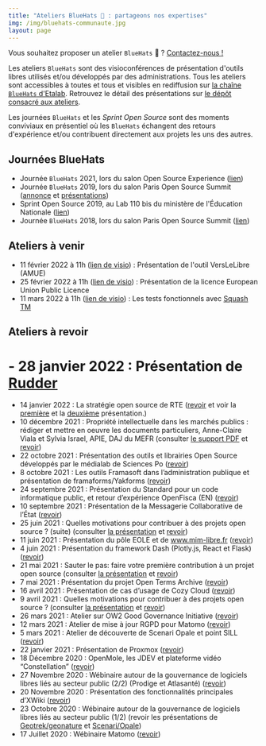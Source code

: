 ```yaml
---
title: "Ateliers BlueHats 🧢 : partageons nos expertises"
img: /img/bluehats-communaute.jpg
layout: page
---
```


<div class="fr-highlight">
  <p>Vous souhaitez proposer un atelier <code>BlueHats</code> 🧢 ?  <a href="mailto:logiciels-libres@data.gouv.fr">Contactez-nous !</a></p>
</div>

Les ateliers `BlueHats` sont des visioconférences de présentation d'outils libres utilisés et/ou développés par des administrations.  Tous les ateliers sont accessibles à toutes et tous et visibles en rediffusion sur [la chaîne `BlueHats` d'Etalab](https://www.dailymotion.com/playlist/x767bq).  Retrouvez le détail des présentations sur [le dépôt consacré aux ateliers](https://github.com/blue-hats/ateliers/blob/main/ateliers.org).

Les journées `BlueHats` et les *Sprint Open Source* sont des moments conviviaux en présentiel où les `BlueHats` échangent des retours d'expérience et/ou contribuent directement aux projets les uns des autres.

## Journées BlueHats

- Journée `BlueHats` 2021, lors du salon Open Source Experience ([lien](../journee-2021))
- Journée `BlueHats` 2019, lors du salon Paris Open Source Summit ([annonce](https://www.numerique.gouv.fr/agenda/journee-bluehats-lors-du-salon-open-source-experience/) et [présentations](https://forum.etalab.gouv.fr/t/journee-bluehats-lors-du-paris-open-source-summit-le-11-decembre-2019/4614/2))
- Sprint Open Source 2019, au Lab 110 bis du ministère de l'Éducation Nationale ([lien](https://www.numerique.gouv.fr/actualites/retour-sur-le-premier-sprint-open-source-bluehats-administration/))
- Journée `BlueHats` 2018, lors du salon Paris Open Source Summit ([lien](https://www.numerique.gouv.fr/agenda/lancement-rejoignez-la-communaute-blue-hats-hackers-dinteret-general/))

## Ateliers à venir

- 11 février 2022 à 11h ([lien de visio](https://webinaire.numerique.gouv.fr//meeting/signin/362/creator/369/hash/84c9902a44b481830388d5d69c808eb669da0a5b)) : Présentation de l'outil VersLeLibre (AMUE)
- 25 février 2022 à 11h ([lien de visio](https://webinaire.numerique.gouv.fr//meeting/signin/362/creator/369/hash/84c9902a44b481830388d5d69c808eb669da0a5b)) : Présentation de la licence European Union Public Licence
- 11 mars 2022 à 11h ([lien de visio](https://webinaire.numerique.gouv.fr//meeting/signin/362/creator/369/hash/84c9902a44b481830388d5d69c808eb669da0a5b)) : Les tests fonctionnels avec [Squash TM](https://sill.etalab.gouv.fr/fr/software?id=137)

## Ateliers à revoir

# - 28 janvier 2022 : Présentation de [Rudder](https://sill.etalab.gouv.fr/fr/software?id=164)
- 14 janvier 2022 : La stratégie open source de RTE ([revoir](https://dai.ly/x873d6i "Atelier BlueHats : présentation de la stratégie open source de RTE - lien externe") et voir la [première](https://speakerdeck.com/bluehats/strategie-rte-une-strategie-open-source-au-coeur-des-activites-logicielles-de-demain) et la [deuxième](https://speakerdeck.com/bluehats/strategie-rte-presentation-du-devstudio) présentation.)
- 10 décembre 2021 : Propriété intellectuelle dans les marchés publics : rédiger et mettre en oeuvre les documents particuliers, Anne-Claire Viala et Sylvia Israel, APIE, DAJ du MEFR (consulter [le support PDF](https://speakerdeck.com/bluehats/propriete-intellectuelle-dans-les-marches-publics-informatiques) et [revoir](https://dai.ly/x866ogt "Propriété intellectuelle dans les marchés publics : rédiger et mettre en oeuvre les documents particuliers - Lien externe"))
- 22 octobre 2021 : Présentation des outils et librairies Open Source développés par le médialab de Sciences Po ([revoir](https://www.dailymotion.com/video/x8511pn "Présentation des outils et librairies Open Source développés par le médialab de Sciences Po - Lien externe"))
- 8 octobre 2021 : Les outils Framasoft dans l’administration publique et présentation de framaforms/Yakforms ([revoir](https://bbb-dinum-scalelite.visio.education.fr/playback/presentation/2.3/22298bc9d93b53540248207bc3f9e31260f3b4f1-1633683557557 "Les outils Framasoft dans l’administration publique et présentation de framaforms/Yakforms - Lien externe"))
- 24 septembre 2021 : Présentation du Standard pour un code informatique public, et retour d’expérience OpenFisca (EN) ([revoir](https://bbb-dinum-scalelite.visio.education.fr/playback/presentation/2.3/22298bc9d93b53540248207bc3f9e31260f3b4f1-1632473986713 "Présentation du Standard pour un code informatique public, et retour d’expérience OpenFisca - Lien externe"))
- 10 septembre 2021 : Présentation de la Messagerie Collaborative de l’État ([revoir](https://www.dailymotion.com/video/x84dwt0 "Présentation de la Messagerie Collaborative de l’État - Lien"))
- 25 juin 2021 : Quelles motivations pour contribuer à des projets open source ? (suite) (consulter [la présentation](https://speakerdeck.com/bluehats/produire-du-logiciel-libre-dot-dot-dot-dans-et-pour-ladministration "Quelles motivations pour contribuer à des projets open source ? - Lien externe") et [revoir](https://www.dailymotion.com/video/x82vcuf "Quelles motivations pour contribuer à des projets open source ? - Lien externe"))
- 11 juin 2021 : Présentation du pôle EOLE et de www.mim-libre.fr ([revoir](https://www.dailymotion.com/video/x82vd1l "Présentation du pôle EOLE et de www.mim-libre.fr - Lien externe"))
- 4 juin 2021 : Présentation du framework Dash (Plotly.js, React et Flask) ([revoir](https://www.dailymotion.com/video/x82vd1m "Présentation du framework Dash (Plotly.js, React et Flask) - Lien externe"))
- 21 mai 2021 : Sauter le pas: faire votre première contribution à un projet open source (consulter [la présentation](https://speakerdeck.com/bluehats/open-source-comprendre-et-contribuer "Sauter le pas: faire votre première contribution à un projet open source - Lien externe") et [revoir](https://www.dailymotion.com/video/x82vd1i "Sauter le pas: faire votre première contribution à un projet open source - Lien externe"))
- 7 mai 2021 : Présentation du projet Open Terms Archive ([revoir](https://www.dailymotion.com/video/x82vcue "Présentation du projet Open Terms Archive - Lien externe"))
- 16 avril 2021 : Présentation de cas d’usage de Cozy Cloud ([revoir](https://www.dailymotion.com/video/x82vd1n "Présentation de cas d’usage de Cozy Cloud - Lien externe"))
- 9 avril 2021 : Quelles motivations pour contribuer à des projets open source ? (consulter [la présentation](https://speakerdeck.com/bluehats/produire-du-logiciel-libre-dot-dot-dot-dans-et-pour-ladministration "Quelles motivations pour contribuer à des projets open source ? - Lien externe") et [revoir](https://www.dailymotion.com/video/x8314eo "Quelles motivations pour contribuer à des projets open source ? - Lien externe"))
- 26 mars 2021 : Atelier sur OW2 Good Governance Initiative ([revoir](https://www.dailymotion.com/video/x82vcud "Atelier sur OW2 Good Governance Initiative - Lien externe"))
- 12 mars 2021 : Atelier de mise à jour RGPD pour Matomo ([revoir](https://www.dailymotion.com/video/x82vcug "Atelier de mise à jour RGPD pour Matomo - Lien externe"))
- 5 mars 2021 : Atelier de découverte de Scenari Opale et point SILL ([revoir](https://www.dailymotion.com/video/x82vcua?playlist=x767bq "Atelier de découverte de Scenari Opale et point SILL - Lien externe"))
- 22 janvier 2021 : Présentation de Proxmox ([revoir](https://www.dailymotion.com/video/x83k79m "Présentation de Proxmox - Lien externe"))
- 18 Décembre 2020 : OpenMole, les JDEV et plateforme vidéo “Constellation” ([revoir](https://www.dailymotion.com/video/x82vd1j "OpenMole, les JDEV et plateforme vidéo Constellation - Lien externe"))
- 27 Novembre 2020 : Wébinaire autour de la gouvernance de logiciels libres liés au secteur public (2/2) (Prodige et Atlasanté) ([revoir](https://www.dailymotion.com/video/x82vcuc "Wébinaire autour de la gouvernance de logiciels libres liés au secteur public (2/2) (Prodige et Atlasanté) - Lien externe"))
- 20 Novembre 2020 : Présentation des fonctionnalités principales d’XWiki ([revoir](https://www.dailymotion.com/video/x82vcu8 "Présentation des fonctionnalités principales d’XWiki - Lien externe"))
- 23 Octobre 2020 : Wébinaire autour de la gouvernance de logiciels libres liés au secteur public (1/2) (revoir les présentations de [Geotrek/geonature](https://www.dailymotion.com/video/x82vd1g?playlist=x767bq "Présentation de Geotrek/geonature - Lien externe") et [Scenari/Opale](https://www.dailymotion.com/video/x83k7d0 "Présentation de Scenari/Opale - Lien externe"))
- 17 Juillet 2020 : Wébinaire Matomo ([revoir](https://www.dailymotion.com/video/x82vcuh "Wébinaire Matomo - Lien externe"))




